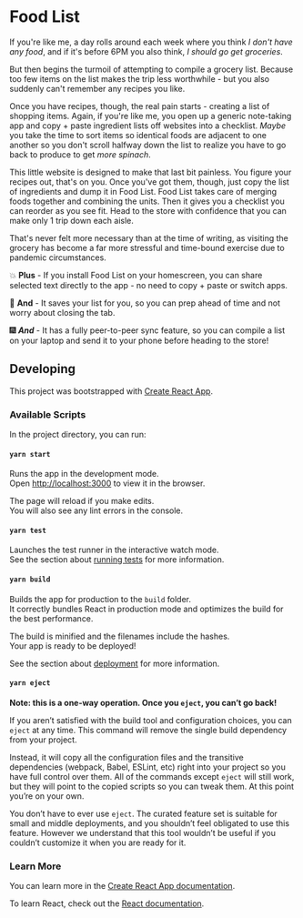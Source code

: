 # Food List

If you're like me, a day rolls around each week where you think _I don't have any food_, and if it's before 6PM you also think, _I should go get groceries_.

But then begins the turmoil of attempting to compile a grocery list. Because too few items on the list makes the trip less worthwhile - but you also suddenly can't remember any recipes you like.

Once you have recipes, though, the real pain starts - creating a list of shopping items. Again, if you're like me, you open up a generic note-taking app and copy + paste ingredient lists off websites into a checklist. _Maybe_ you take the time to sort items so identical foods are adjacent to one another so you don't scroll halfway down the list to realize you have to go back to produce to get _more spinach_.

This little website is designed to make that last bit painless. You figure your recipes out, that's on you. Once you've got them, though, just copy the list of ingredients and dump it in Food List. Food List takes care of merging foods together and combining the units. Then it gives you a checklist you can reorder as you see fit. Head to the store with confidence that you can make only 1 trip down each aisle.

That's never felt more necessary than at the time of writing, as visiting the grocery has become a far more stressful and time-bound exercise due to pandemic circumstances.

💥 **Plus** - If you install Food List on your homescreen, you can share selected text directly to the app - no need to copy + paste or switch apps.

🎇 **And** - It saves your list for you, so you can prep ahead of time and not worry about closing the tab.

🎆 **_And_** - It has a fully peer-to-peer sync feature, so you can compile a list on your laptop and send it to your phone before heading to the store!

## Developing

This project was bootstrapped with [Create React App](https://github.com/facebook/create-react-app).

### Available Scripts

In the project directory, you can run:

#### `yarn start`

Runs the app in the development mode.<br />
Open [http://localhost:3000](http://localhost:3000) to view it in the browser.

The page will reload if you make edits.<br />
You will also see any lint errors in the console.

#### `yarn test`

Launches the test runner in the interactive watch mode.<br />
See the section about [running tests](https://facebook.github.io/create-react-app/docs/running-tests) for more information.

#### `yarn build`

Builds the app for production to the `build` folder.<br />
It correctly bundles React in production mode and optimizes the build for the best performance.

The build is minified and the filenames include the hashes.<br />
Your app is ready to be deployed!

See the section about [deployment](https://facebook.github.io/create-react-app/docs/deployment) for more information.

#### `yarn eject`

**Note: this is a one-way operation. Once you `eject`, you can’t go back!**

If you aren’t satisfied with the build tool and configuration choices, you can `eject` at any time. This command will remove the single build dependency from your project.

Instead, it will copy all the configuration files and the transitive dependencies (webpack, Babel, ESLint, etc) right into your project so you have full control over them. All of the commands except `eject` will still work, but they will point to the copied scripts so you can tweak them. At this point you’re on your own.

You don’t have to ever use `eject`. The curated feature set is suitable for small and middle deployments, and you shouldn’t feel obligated to use this feature. However we understand that this tool wouldn’t be useful if you couldn’t customize it when you are ready for it.

### Learn More

You can learn more in the [Create React App documentation](https://facebook.github.io/create-react-app/docs/getting-started).

To learn React, check out the [React documentation](https://reactjs.org/).
